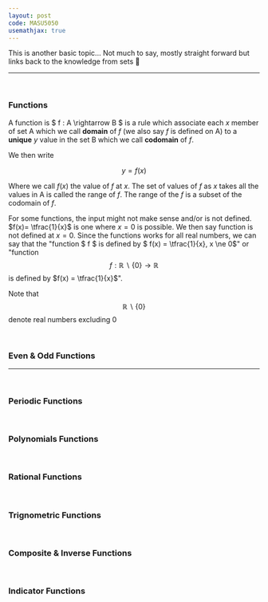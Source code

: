 ```yaml
---
layout: post
code: MASU5050
usemathjax: true
---
```


This is another basic topic... Not much to say, mostly straight forward but links back to the knowledge from sets 🧠


***
<br>

### Functions

A function is $ f : A \rightarrow B $ is a rule which associate each $x$ member of set A which we call **domain** of $f$ (we also say $f$ is defined on A) to a **unique** $y$ value in the set B which we call **codomain** of $f$.

We then write 

$$ y = f(x) $$ 

Where we call $f(x)$ the value of $f$ at $x$. The set of values of $f$ as $x$ takes all the values in A is called the range of $f$. The range of the $f$ is a subset of the codomain of $f$.

For some functions, the input might not make sense and/or is not defined. $f(x)= \tfrac{1}{x}$ is one where $x=0$ is possible. We then say function is not defined at $x = 0$. Since the functions works for all real numbers, we can say that the "function $ f $ is defined by $ f(x) = \tfrac{1}{x}, x \ne 0$" or "function $$f : \mathbb{R}\backslash \{0\} \rightarrow \mathbb{R}$$ is defined by $f(x) = \tfrac{1}{x}$". 

Note that $$ \mathbb{R}\backslash \{0\} $$ denote real numbers excluding 0

<br>

### Even & Odd Functions

****

<br>

### Periodic Functions


<br>

### Polynomials Functions

<br>

### Rational Functions


<br>

### Trignometric Functions


<br>

### Composite & Inverse Functions


<br>

### Indicator Functions

